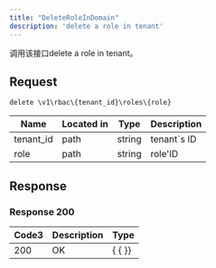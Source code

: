 ```yaml
---
title: "DeleteRoleInDomain"
description: 'delete a role in tenant'
---
```



调用该接口delete a role in tenant。



## Request


```
delete \v1\rbac\{tenant_id}\roles\{role}
```



| Name | Located in | Type | Description | 
| ---- | ---------- | ----------- | ----------- | 
| tenant_id | path | string | tenant`s ID |  
| role | path | string | role'ID |  





## Response



### Response  200


| Code3 | Description | Type | 
| ---- | ----------- | ------ | 
| 200 | OK | {   { }} |
 


